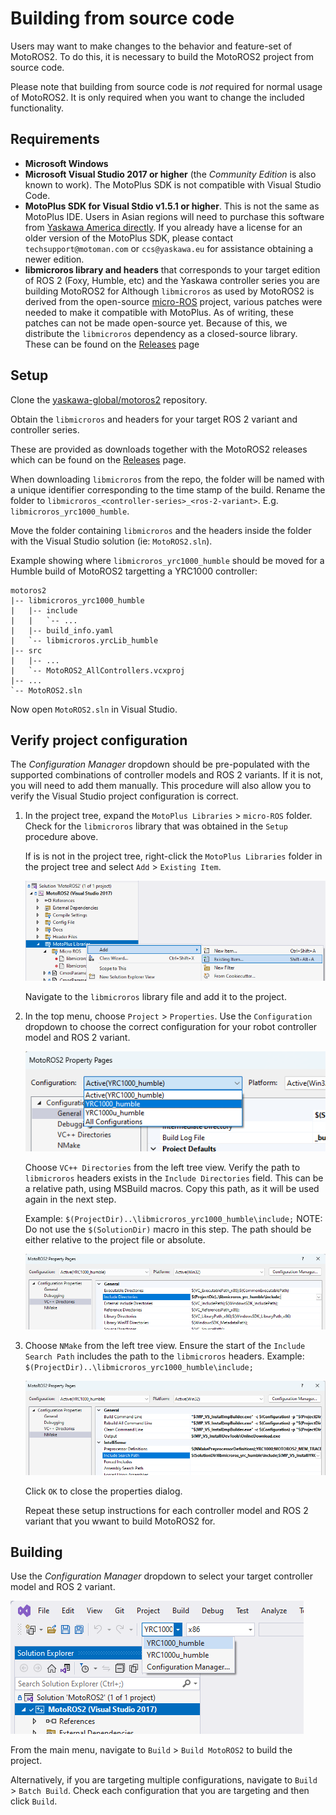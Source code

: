 <!--
SPDX-FileCopyrightText: 2023, Yaskawa America, Inc.
SPDX-FileCopyrightText: 2023, Delft University of Technology

SPDX-License-Identifier: CC-BY-SA-4.0
-->

# Building from source code

Users may want to make changes to the behavior and feature-set of MotoROS2.
To do this, it is necessary to build the MotoROS2 project from source code.

Please note that building from source code is *not* required for normal usage of MotoROS2.
It is only required when you want to change the included functionality.

## Requirements

- **Microsoft Windows**
- **Microsoft Visual Studio 2017 or higher** (the *Community Edition* is also known to work).
The MotoPlus SDK is not compatible with Visual Studio Code.
- **MotoPlus SDK for Visual Stdio v1.5.1 or higher**.
This is not the same as MotoPlus IDE. Users in Asian regions will need to purchase this software from [Yaskawa America directly](https://www.motoman.com/en-us/products/robots/sales-quote).
If you already have a license for an older version of the MotoPlus SDK, please contact `techsupport@motoman.com` or `ccs@yaskawa.eu` for assistance obtaining a newer edition.
- **libmicroros library and headers** that corresponds to your target edition of ROS 2 (Foxy, Humble, etc) and the Yaskawa controller series you are building MotoROS2 for
Although `libmicroros` as used by MotoROS2 is derived from the open-source [micro-ROS](https://micro.ros.org) project, various patches were needed to make it compatible with MotoPlus. As of writing, these patches can not be made open-source yet. Because of this, we distribute the `libmicroros` dependency as a closed-source library.
These can be found on the [Releases](https://github.com/yaskawa-global/motoros2/releases) page

## Setup

Clone the [yaskawa-global/motoros2](https://github.com/yaskawa-global/motoros2.git) repository.

Obtain the `libmicroros` and headers for your target ROS 2 variant and controller series.

These are provided as downloads together with the MotoROS2 releases which can be found on the [Releases](https://github.com/yaskawa-global/motoros2/releases) page.

When downloading `libmicroros` from the repo, the folder will be named with a unique identifier corresponding to the time stamp of the build.
Rename the folder to `libmicroros_<controller-series>_<ros-2-variant>`.
E.g. `libmicroros_yrc1000_humble`.

Move the folder containing `libmicroros` and the headers inside the folder with the Visual Studio solution (ie: `MotoROS2.sln`).

Example showing where `libmicroros_yrc1000_humble` should be moved for a Humble build of MotoROS2 targetting a YRC1000 controller:

```text
motoros2
|-- libmicroros_yrc1000_humble
|   |-- include
|   |   `-- ...
|   |-- build_info.yaml
|   `-- libmicroros.yrcLib_humble
|-- src
|   |-- ...
|   `-- MotoROS2_AllControllers.vcxproj
|-- ...
`-- MotoROS2.sln
```

Now open `MotoROS2.sln` in Visual Studio.

## Verify project configuration

The *Configuration Manager* dropdown should be pre-populated with the supported combinations of controller models and ROS 2 variants.
If it is not, you will need to add them manually.
This procedure will also allow you to verify the Visual Studio project configuration is correct.

1. In the project tree, expand the `MotoPlus Libraries` > `micro-ROS` folder.
   Check for the `libmicroros` library that was obtained in the `Setup` procedure above.

   If is is not in the project tree, right-click the `MotoPlus Libraries` folder in the project tree and select `Add` > `Existing Item`.

   ![add_library.png](img/add_library.png)

   Navigate to the `libmicroros` library file and add it to the project.

1. In the top menu, choose `Project` > `Properties`.
   Use the `Configuration` dropdown to choose the correct configuration for your robot controller model and ROS 2 variant.

   ![properties_configuration.png](img/properties_configuration.png)

   Choose `VC++ Directories` from the left tree view.
   Verify the path to `libmicroros` headers exists in the `Include Directories` field.
   This can be a relative path, using MSBuild macros.
   Copy this path, as it will be used again in the next step.

   Example: `$(ProjectDir)..\libmicroros_yrc1000_humble\include;`
   NOTE: Do not use the `$(SolutionDir)` macro in this step.
   The path should be either relative to the project file or absolute.

   ![vc_directories.png](img/vc_directories.png)

1. Choose `NMake` from the left tree view.
   Ensure the start of the `Include Search Path` includes the path to the `libmicroros` headers.
   Example: `$(ProjectDir)..\libmicroros_yrc1000_humble\include;`

   ![intellisense_search_path.png](img/intellisense_search_path.png)

   Click `OK` to close the properties dialog.

   Repeat these setup instructions for each controller model and ROS 2 variant that you wwant to build MotoROS2 for.

## Building

Use the *Configuration Manager* dropdown to select your target controller model and ROS 2 variant.

![configuration_manager.png](img/configuration_manager.png)

From the main menu, navigate to `Build` > `Build MotoROS2` to build the project.

Alternatively, if you are targeting multiple configurations, navigate to `Build` > `Batch Build`.
Check each configuration that you are targeting and then click `Build`.

